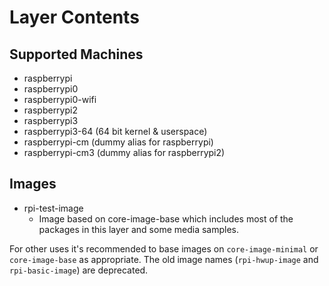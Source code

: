 # Layer Contents

## Supported Machines

* raspberrypi
* raspberrypi0
* raspberrypi0-wifi
* raspberrypi2
* raspberrypi3
* raspberrypi3-64 (64 bit kernel & userspace)
* raspberrypi-cm (dummy alias for raspberrypi)
* raspberrypi-cm3 (dummy alias for raspberrypi2)

## Images

* rpi-test-image
  * Image based on core-image-base which includes most of the packages in this
    layer and some media samples.

For other uses it's recommended to base images on `core-image-minimal` or
`core-image-base` as appropriate. The old image names (`rpi-hwup-image` and
`rpi-basic-image`) are deprecated.
